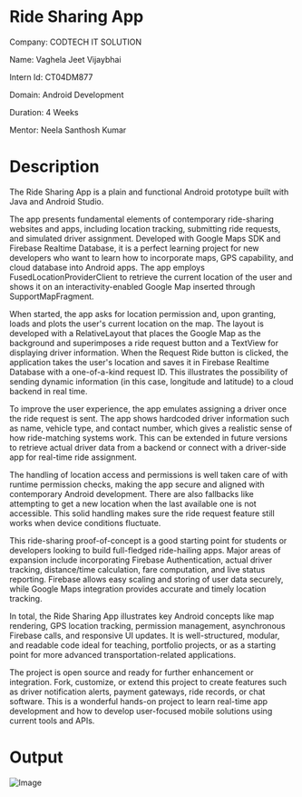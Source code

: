 # Ride Sharing App

Company: CODTECH IT SOLUTION

Name: Vaghela Jeet Vijaybhai

Intern Id: CT04DM877

Domain: Android Development

Duration: 4 Weeks 

Mentor: Neela Santhosh Kumar

# Description 

The Ride Sharing App is a plain and functional Android prototype built with Java and Android Studio. 

The app presents fundamental elements of contemporary ride-sharing websites and apps, including location tracking, submitting ride requests, and simulated driver assignment. Developed with Google Maps SDK and Firebase Realtime Database, it is a perfect learning project for new developers who want to learn how to incorporate maps, GPS capability, and cloud database into Android apps. The app employs FusedLocationProviderClient to retrieve the current location of the user and shows it on an interactivity-enabled Google Map inserted through SupportMapFragment.

When started, the app asks for location permission and, upon granting, loads and plots the user's current location on the map. The layout is developed with a RelativeLayout that places the Google Map as the background and superimposes a ride request button and a TextView for displaying driver information. When the Request Ride button is clicked, the application takes the user's location and saves it in Firebase Realtime Database with a one-of-a-kind request ID. This illustrates the possibility of sending dynamic information (in this case, longitude and latitude) to a cloud backend in real time.

To improve the user experience, the app emulates assigning a driver once the ride request is sent. The app shows hardcoded driver information such as name, vehicle type, and contact number, which gives a realistic sense of how ride-matching systems work. This can be extended in future versions to retrieve actual driver data from a backend or connect with a driver-side app for real-time ride assignment.

The handling of location access and permissions is well taken care of with runtime permission checks, making the app secure and aligned with contemporary Android development. There are also fallbacks like attempting to get a new location when the last available one is not accessible. This solid handling makes sure the ride request feature still works when device conditions fluctuate.

This ride-sharing proof-of-concept is a good starting point for students or developers looking to build full-fledged ride-hailing apps. Major areas of expansion include incorporating Firebase Authentication, actual driver tracking, distance/time calculation, fare computation, and live status reporting. Firebase allows easy scaling and storing of user data securely, while Google Maps integration provides accurate and timely location tracking.

In total, the Ride Sharing App illustrates key Android concepts like map rendering, GPS location tracking, permission management, asynchronous Firebase calls, and responsive UI updates. It is well-structured, modular, and readable code ideal for teaching, portfolio projects, or as a starting point for more advanced transportation-related applications.

The project is open source and ready for further enhancement or integration. Fork, customize, or extend this project to create features such as driver notification alerts, payment gateways, ride records, or chat software. This is a wonderful hands-on project to learn real-time app development and how to develop user-focused mobile solutions using current tools and APIs.

# Output

![Image](https://github.com/user-attachments/assets/6d762f09-4156-4563-85af-7ea877aff20f)
